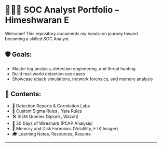 

# 👨🏻‍💻 SOC Analyst Portfolio – Himeshwaran E

Welcome! This repository documents my hands-on journey toward becoming a skilled SOC Analyst.

## 🛡️ Goals:
- Master log analysis, detection engineering, and threat hunting
- Build real-world detection use cases
- Showcase attack simulations, network forensics, and memory analysis

## 📂 Contents:
- 🧪 Detection Reports & Correlation Labs
- 🧠 Custom Sigma Rules , Yara Rules
- 🛠 SIEM Queries (Splunk, Wazuh)
- 📡 30 Days of Wireshark (PCAP Analysis)
- 🧠 Memory and Disk Forensics (Volatility, FTK Imager)
- 🎓 Learning Notes, Resources, Resume

---



